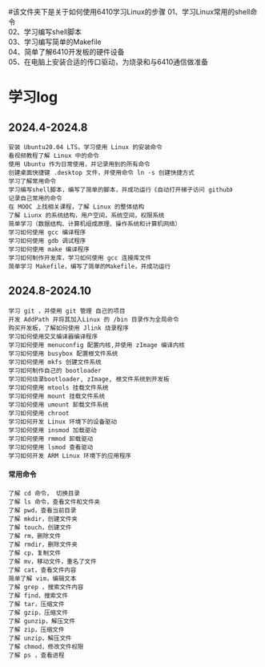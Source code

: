 #该文件夹下是关于如何使用6410学习Linux的步骤
01、学习Linux常用的shell命令<br>
02、学习编写shell脚本<br>
03、学习编写简单的Makefile<br>
04、简单了解6410开发板的硬件设备<br>
05、在电脑上安装合适的传口驱动，为烧录和与6410通信做准备<br>
# 学习log
## 2024.4-2024.8
    安装 Ubuntu20.04 LTS，学习使用 Linux 的安装命令
    看视频教程了解 Linux 中的命令
    使用 Ubuntu 作为日常使用，并记录用到的所有命令
    创建桌面快捷键 .desktop 文件，并使用命令 ln -s 创建快捷方式
    学习了解常用命令
    学习编写shell脚本，编写了简单的脚本，并成功运行《自动打开梯子访问 github》
    记录自己常用的命令
    在 MOOC 上找相关课程，了解 Linux 的整体结构
    了解 Liunx 的系统结构，用户空间，系统空间，权限系统
    简单学习（数据结构、计算机组成原理、操作系统和计算机网络）
    学习如何使用 gcc 编译程序
    学习如何使用 gdb 调试程序
    学习如何使用 make 编译程序
    学习如何制作开发库，学习如何使用 gcc 连接库文件
    简单学习 Makefile，编写了简单的Makefile，并成功运行
## 2024.8-2024.10
    学习 git ，并使用 git 管理 自己的项目
    开发 AddPath 并将其加入Linux 的 /bin 目录作为全局命令 
    购买开发板，了解如何使用 Jlink 烧录程序
    学习如何使用交叉编译器编译程序
    学习如何使用 menuconfig 配置内核,并使用 zImage 编译内核
    学习如何使用 busybox 配置根文件系统
    学习如何使用 mkfs 创建文件系统
    学习如何制作自己的 bootloader
    学习如何烧录bootloader, zImage, 根文件系统到开发板
    学习如何使用 mtools 挂载文件系统
    学习如何使用 mount 挂载文件系统
    学习如何使用 umount 卸载文件系统
    学习如何使用 chroot 
    学习如何开发 Linux 环境下的设备驱动
    学习如何使用 insmod 加载驱动
    学习如何使用 rmmod 卸载驱动
    学习如何使用 lsmod 查看驱动
    学习如何开发 ARM Linux 环境下的应用程序

#### 常用命令
    了解 cd 命令， 切换目录
    了解 ls 命令，查看文件和文件夹
    了解 pwd，查看当前目录
    了解 mkdir，创建文件夹
    了解 touch，创建文件
    了解 rm，删除文件
    了解 rmdir，删除文件夹
    了解 cp，复制文件
    了解 mv，移动文件，重名了文件
    了解 cat，查看文件内容
    简单了解 vim，编辑文本
    了解 grep ，搜索文件内容
    了解 find，搜索文件
    了解 tar，压缩文件
    了解 gzip，压缩文件
    了解 gunzip，解压文件
    了解 zip，压缩文件
    了解 unzip，解压文件
    了解 chmod，修改文件权限
    了解 ps ，查看进程
